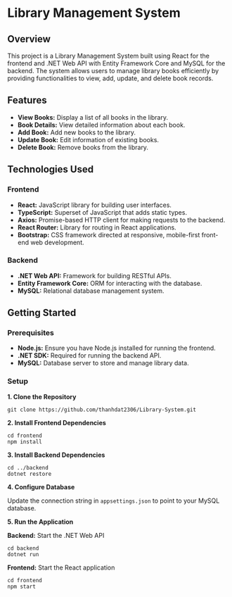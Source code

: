 # Library Management System
## Overview
This project is a Library Management System built using React for the frontend and .NET Web API with Entity Framework Core and MySQL for the backend. The system allows users to manage library books efficiently by providing functionalities to view, add, update, and delete book records.

## Features
- **View Books:** Display a list of all books in the library.
- **Book Details:** View detailed information about each book.
- **Add Book:** Add new books to the library.
- **Update Book:** Edit information of existing books.
- **Delete Book:** Remove books from the library.
  
## Technologies Used
### Frontend
- **React:** JavaScript library for building user interfaces.
- **TypeScript:** Superset of JavaScript that adds static types.
- **Axios:** Promise-based HTTP client for making requests to the backend.
- **React Router:** Library for routing in React applications.
- **Bootstrap:** CSS framework directed at responsive, mobile-first front-end web development.

### Backend
- **.NET Web API:** Framework for building RESTful APIs.
- **Entity Framework Core:** ORM for interacting with the database.
- **MySQL:** Relational database management system.

## Getting Started
### Prerequisites
- **Node.js:** Ensure you have Node.js installed for running the frontend.
- **.NET SDK:** Required for running the backend API.
- **MySQL:** Database server to store and manage library data.

### Setup
**1. Clone the Repository**
```
git clone https://github.com/thanhdat2306/Library-System.git
```

**2. Install Frontend Dependencies**
```
cd frontend
npm install
```

**3. Install Backend Dependencies**
```
cd ../backend
dotnet restore
```

**4. Configure Database**

Update the connection string in `appsettings.json` to point to your MySQL database.

**5. Run the Application**

**Backend:** Start the .NET Web API
```
cd backend
dotnet run
```
**Frontend:** Start the React application
```
cd frontend
npm start
```


